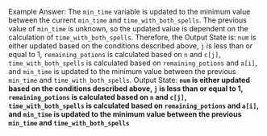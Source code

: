 Example Answer:
The `min_time` variable is updated to the minimum value between the current `min_time` and `time_with_both_spells`. The previous value of `min_time` is unknown, so the updated value is dependent on the calculation of `time_with_both_spells`. Therefore, the Output State is: `num` is either updated based on the conditions described above, `j` is less than or equal to 1, `remaining_potions` is calculated based on `n` and `c[j]`, `time_with_both_spells` is calculated based on `remaining_potions` and `a[i]`, and `min_time` is updated to the minimum value between the previous `min_time` and `time_with_both_spells`.
Output State: **`num` is either updated based on the conditions described above, `j` is less than or equal to 1, `remaining_potions` is calculated based on `n` and `c[j]`, `time_with_both_spells` is calculated based on `remaining_potions` and `a[i]`, and `min_time` is updated to the minimum value between the previous `min_time` and `time_with_both_spells`**